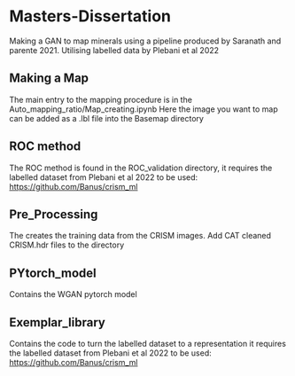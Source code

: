 # Masters-Dissertation

Making a GAN to map minerals using a pipeline produced by Saranath and parente 2021.
Utilising labelled data by Plebani et al 2022

## Making a Map
The main entry to the mapping procedure is in the Auto_mapping_ratio/Map_creating.ipynb
Here the image you want to map can be added as a .lbl file into the Basemap directory

## ROC method
The ROC method is found in the ROC_validation directory, it requires the labelled dataset from Plebani et al 2022 to be used: https://github.com/Banus/crism_ml

## Pre_Processing
The creates the training data from the CRISM images. Add CAT cleaned CRISM.hdr files to the directory

## PYtorch_model
Contains the WGAN pytorch model

## Exemplar_library
Contains the code to turn the labelled dataset to a representation  it requires the labelled dataset from Plebani et al 2022 to be used: https://github.com/Banus/crism_ml
